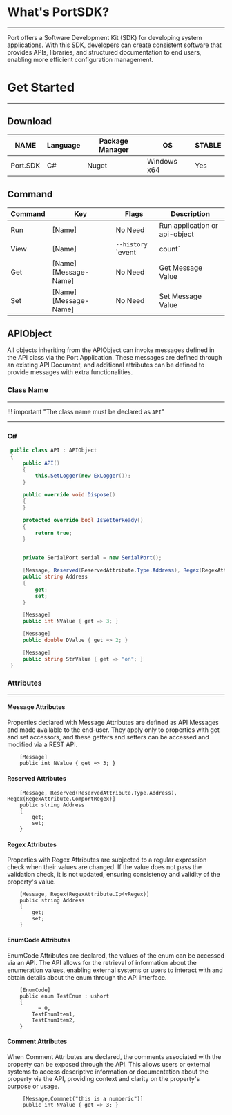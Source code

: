 
# What's PortSDK?
__________________

Port offers a Software Development Kit (SDK) for developing system applications. With this SDK, developers can create consistent software that provides APIs, libraries, and structured documentation to end users, enabling more efficient configuration management.


# Get Started
__________________

## Download
NAME | Language |Package Manager | OS | STABLE | 
------|--------|--------|--------|--------
Port.SDK |  C# | Nuget |Windows x64 | Yes | 

## Command 
Command | Key | Flags |Description  
------|--------|--------|--------
Run  | [Name] | No Need |Run application or api-object
View | [Name] | `--history` `event|count` | View the history for this api-object
Get  | [Name] [Message-Name] | No Need | Get Message Value 
Set  | [Name] [Message-Name] | No Need | Set Message Value  

## APIObject
All objects inheriting from the APIObject can invoke messages defined in the API class via the Port Application. These messages are defined through an existing API Document, and additional attributes can be defined to provide messages with extra functionalities.


### Class Name
***
!!! important  "The class name must be declared as `API`"
***

### C# 
```C# 
 public class API : APIObject
 {
     public API()
     {
         this.SetLogger(new ExLogger());
     }

     public override void Dispose()
     {
     }

     protected override bool IsSetterReady()
     {
         return true;
     }


     private SerialPort serial = new SerialPort();

     [Message, Reserved(ReservedAttribute.Type.Address), Regex(RegexAttribute.ComRegex)]
     public string Address
     {
         get;
         set;
     }

     [Message]
     public int NValue { get => 3; }

     [Message]
     public double DValue { get => 2; }

     [Message]
     public string StrValue { get => "on"; } 
 }
``` 




### Attributes
___


#### Message Attributes
Properties declared with Message Attributes are defined as API Messages and made available to the end-user. They apply only to properties with get and set accessors, and these getters and setters can be accessed and modified via a REST API.

```
    [Message]
    public int NValue { get => 3; }
```

#### Reserved Attributes

```   
    [Message, Reserved(ReservedAttribute.Type.Address), Regex(RegexAttribute.ComportRegex)]
    public string Address
    {
        get;
        set;
    }
```   
#### Regex Attributes
Properties with Regex Attributes are subjected to a regular expression check when their values are changed. If the value does not pass the validation check, it is not updated, ensuring consistency and validity of the property's value.

```  
    [Message, Regex(RegexAttribute.Ip4vRegex)]
    public string Address
    {
        get;
        set;
    }
```

#### EnumCode Attributes
EnumCode Attributes are declared, the values of the enum can be accessed via an API. The API allows for the retrieval of information about the enumeration values, enabling external systems or users to interact with and obtain details about the enum through the API interface.
```   
    [EnumCode]
    public enum TestEnum : ushort
    {
        _ = 0,
        TestEnumItem1,
        TestEnumItem2,
    }
```

#### Comment Attributes
When Comment Attributes are declared, the comments associated with the property can be exposed through the API. This allows users or external systems to access descriptive information or documentation about the property via the API, providing context and clarity on the property's purpose or usage.
```  
     [Message,Commnet("this is a numberic")]
     public int NValue { get => 3; }
```

